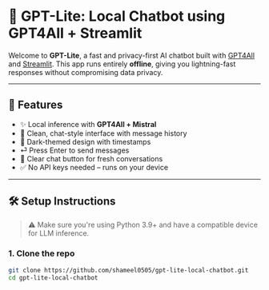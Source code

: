 # 🧠 GPT-Lite: Local Chatbot using GPT4All + Streamlit

Welcome to **GPT-Lite**, a fast and privacy-first AI chatbot built with [GPT4All](https://github.com/nomic-ai/gpt4all) and [Streamlit](https://streamlit.io/). This app runs entirely **offline**, giving you lightning-fast responses without compromising data privacy.

---

## 🚀 Features

- ✨ Local inference with **GPT4All + Mistral**
- 💬 Clean, chat-style interface with message history
- 🌙 Dark-themed design with timestamps
- ⏎ Press Enter to send messages
- 🔁 Clear chat button for fresh conversations
- ✅ No API keys needed – runs on your device


---

## 🛠️ Setup Instructions

> ⚠️ Make sure you're using Python 3.9+ and have a compatible device for LLM inference.

### 1. Clone the repo

```bash
git clone https://github.com/shameel0505/gpt-lite-local-chatbot.git
cd gpt-lite-local-chatbot

